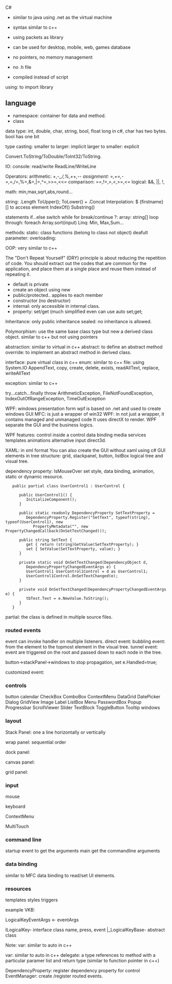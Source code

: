 C#

- similar to java using .net as the virtual machine

- syntax similar to c++

- using packets as library

- can be used for desktop, mobile, web, games database

- no pointers, no memory management

- no .h file

- compiled instead of script

using: to import library

## language
- namespace: container for data and method.
- class

data type:
int, double, char, string, bool, float
long
in c#, char has two bytes.
bool has one bit

type casting: 
smaller to larger: implicit
larger to smaller: explicit

Convert.ToString/ToDouble/ToInt32/ToString.

IO:
console:
read/write
ReadLine/WriteLine

Operators:
arithmetic: +,-,*,/,%,++,--
assignment: =,+=,-=,*=,/=,%=,&=,|=,^=,>>=,<<=
comparison: ==,!=,>,<,>=,<=
logical: &&, ||, !,

math: 
min,max,sqrt,abs,round...

string:
.Length
ToUpper();
ToLower()
+
.Concat
Interpolation: $ {firstname}
[] to access element
IndexOf()
Substring()

statements
if...else
switch
while
for
break/continue
?:
array: string[]
loop through: foreach
Array.sort(input)
Linq: Min, Max,Sum...

methods:
static: class functions (belong to class not object)
deafult parameter:
overloading:

OOP: very similar to c++

The "Don't Repeat Yourself" (DRY) principle is about reducing the repetition of code. You should extract out the codes that are common for the application, and place them at a single place and reuse them instead of repeating it.

- default is private
- create an object using new
- public/protected.. applies to each member
- constructor (no destructor)
- internal: only accessible in internal class.
- property: set/get (much simplified even can use auto set;get;

Inheritance:
only public inheritance
sealed: no inheritance is allowed.

Polymorphism:
use the same base class type but new a derived class object.
similar to c++ but not using pointers

abstraction: similar to virtual in c++
abstract: to define an abstract method
override: to implement an abstract method in derived class.

interface: pure virtual class in c++
enum: similar to c++
file: using System.IO
AppendText, copy, create, delete, exists, readAllText, replace, writeAllText

exception: similar to c++

try...catch...finally
throw
ArithmeticException, FileNotFoundException, IndexOutOfRangeException, TimeOutException

WPF: windows presentation form
wpf is based on .net and used to create windows GUI
MFC: is just a wrapper of win32
WPF: in not just a wrapper, it contains managed and unmanaged code
It uses directX to render.
WPF separate the GUI and the business logics.

WPF features:
control inside a control
data binding
media services
templates
animations
alternative input
direct3d.

XAML:
in xml format
You can also create the GUI without xaml using c#
GUI elements in tree structure:
grid, stackpanel, button, listBox
logical tree and visual tree.

dependency property:
IsMouseOver
set style, data binding, animation, static or dynamic resource.

```
   public partial class UserControl1 : UserControl { 
	
      public UserControl1() { 
         InitializeComponent(); 
      }
		
      public static readonly DependencyProperty SetTextProperty = 
         DependencyProperty.Register("SetText", typeof(string), typeof(UserControl1), new 
            PropertyMetadata("", new PropertyChangedCallback(OnSetTextChanged))); 
				
      public string SetText { 
         get { return (string)GetValue(SetTextProperty); } 
         set { SetValue(SetTextProperty, value); } 
      } 
		
      private static void OnSetTextChanged(DependencyObject d,
         DependencyPropertyChangedEventArgs e) { 
         UserControl1 UserControl1Control = d as UserControl1; 
         UserControl1Control.OnSetTextChanged(e); 
      } 
		
      private void OnSetTextChanged(DependencyPropertyChangedEventArgs e) { 
         tbTest.Text = e.NewValue.ToString(); 
      }  
   } 
```
partial: the class is defined in multiple source files.

### routed events
event can invoke handler on multiple listeners.
direct event: 
bubbling event: from the element to the topmost element in the visual tree.
tunnel event: event are triggered on the root and passed down to each node in the tree.

button->stackPanel->windows
to stop propagation, set e.Handled=true;

customized event:

### controls

button
calendar
CheckBox
ComboBox
ContextMenu
DataGrid
DatePicker
Dialog
GridView
Image
Label
ListBox
Menu
PasswordBox
Popup
Progressbar
ScrollViewer
Slider
TextBlock
ToggleButton
Tooltip
windows

### layout

Stack Panel: one a line horizontally or vertically

wrap panel: sequential order

dock panel: 

canvas panel: 

grid panel:

### input
mouse

keyboard

ContextMenu

MultiTouch

### command line
startup event to get the arguments 
main get the commandline arguments

### data binding
similar to MFC data binding to read/set UI elements.

### resources

templates
styles
triggers


example VKB:

LogicalKeyEventArgs <- eventArgs

ILogicalKey- interface class
	name, press, event
|_LogicalKeyBase- abstract class


Note: 
var: similar to auto in c++


var: similar to auto in c++
delegate: a type references to method with a particular paramer list and return type (similar to function pointer in c++)

DependencyProperty: register dependency property for control
EventManager: create /register routed events.


 























